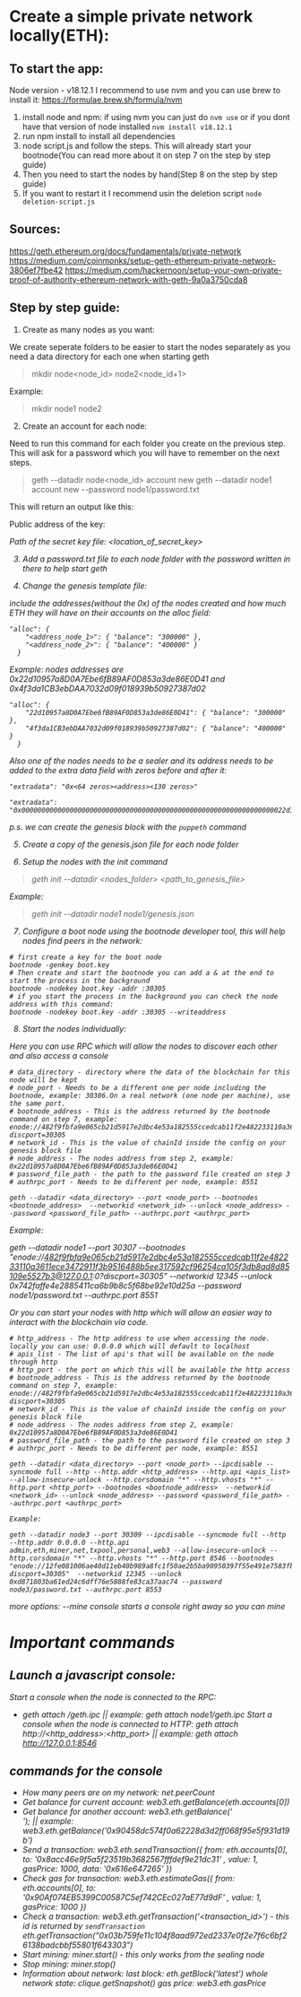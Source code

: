 # Create a simple private network locally(ETH):

## To start the app:

Node version - v18.12.1
I recommend to use nvm and you can use brew to install it: https://formulae.brew.sh/formula/nvm

1. install node and npm:
if using nvm you can just do `nvm use` or if you dont have that version of node installed `nvm install v18.12.1`
2. run npm install to install all dependencies
3. node script.js and follow the steps. This will already start your bootnode(You can read more about it on step 7 on the step by step guide)
4. Then you need to start the nodes by hand(Step 8 on the step by step guide)
5. If you want to restart it I recommend usin the deletion script `node deletion-script.js`

## Sources:

https://geth.ethereum.org/docs/fundamentals/private-network
https://medium.com/coinmonks/setup-geth-ethereum-private-network-3806ef7fbe42
https://medium.com/hackernoon/setup-your-own-private-proof-of-authority-ethereum-network-with-geth-9a0a3750cda8

## Step by step guide:

1. Create as many nodes as you want:

  We create seperate folders to be easier to start the nodes separately as you need a data directory for each one when starting geth

  > mkdir node<node_id> node2<node_id+1>

  Example:

  > mkdir node1 node2

2. Create an account for each node:

  Need to run this command for each folder you create on the previous step. This will ask for a password which you will have to remember on the next steps.

  > geth --datadir node<node_id> account new
  > geth --datadir node1 account new --password node1/password.txt

  This will return an output like this:

  Public address of the key:   <address>
  Path of the secret key file: <location_of_secret_key>

3. Add a password.txt file to each node folder with the password written in there to help start geth

4. Change the genesis template file:

  include the addresses(without the 0x) of the nodes created and how much ETH they will have on their accounts on the alloc field:

  ```
  "alloc": {
      "<address_node_1>": { "balance": "300000" },
      "<address_node_2>": { "balance": "400000" }
    }
  ```
  Example:
    nodes addresses are 0x22d10957a8D0A7Ebe6fB89AF0D853a3de86E0D41 and 0x4f3da1CB3ebDAA7032d09f018939b50927387d02

  ```
  "alloc": {
      "22d10957a8D0A7Ebe6fB89AF0D853a3de86E0D41": { "balance": "300000" },
      "4f3da1CB3ebDAA7032d09f018939b50927387d02": { "balance": "400000" }
    }
  ```

  Also one of the nodes needs to be a sealer and its address needs to be added to the extra data field with zeros before and after it:

  ```
  "extradata": "0x<64 zeros><address><130 zeros>"
  ```

  ```
  "extradata": "0x000000000000000000000000000000000000000000000000000000000000000022d10957a8D0A7Ebe6fB89AF0D853a3de86E0D410000000000000000000000000000000000000000000000000000000000000000000000000000000000000000000000000000000000000000000000000000000000"
  ```

  p.s. we can create the genesis block with the `puppeth` command

5. Create a copy of the genesis.json file for each node folder

6. Setup the nodes with the init command

  > geth init --datadir <nodes_folder> <path_to_genesis_file>

  Example:

  > geth init --datadir node1 node1/genesis.json

7. Configure a boot node using the bootnode developer tool, this will help nodes find peers in the network:

  ```
  # first create a key for the boot node
  bootnode -genkey boot.key
  # Then create and start the bootnode you can add a & at the end to start the process in the background
  bootnode -nodekey boot.key -addr :30305
  # if you start the process in the background you can check the node address with this command:
  bootnode -nodekey boot.key -addr :30305 --writeaddress
  ```

8. Start the nodes individually:

  Here you can use RPC which will allow the nodes to discover each other and also access a console

  ```
  # data_directory - directory where the data of the blockchain for this node will be kept
  # node_port - Needs to be a different one per node including the bootnode, example: 30306.On a real network (one node per machine), use the same port.
  # bootnode_address - This is the address returned by the bootnode command on step 7, example: enode://482f9fbfa9e065cb21d5917e2dbc4e53a182555ccedcab11f2e482233110a3611ece3472911f3b9516488b5ee317592cf96254ca105f3db8ad8d85109e5527b3@127.0.0.1:0?discport=30305
  # network_id - This is the value of chainId inside the config on your genesis block file
  # node_address - The nodes address from step 2, example: 0x22d10957a8D0A7Ebe6fB89AF0D853a3de86E0D41
  # password_file_path - the path to the password file created on step 3
  # authrpc_port - Needs to be different per node, example: 8551

  geth --datadir <data_directory> --port <node_port> --bootnodes <bootnode_address>  --networkid <network_id> --unlock <node_address> --password <password_file_path> --authrpc.port <authrpc_port>
  ```

  Example:

  geth --datadir node1 --port 30307 --bootnodes "enode://482f9fbfa9e065cb21d5917e2dbc4e53a182555ccedcab11f2e482233110a3611ece3472911f3b9516488b5ee317592cf96254ca105f3db8ad8d85109e5527b3@127.0.0.1:0?discport=30305" --networkid 12345 --unlock 0x742faffe4e2885411ca6b9b8c5f68be92e10d25a --password node1/password.txt --authrpc.port 8551

  Or you can start your nodes with http which will allow an easier way to interact with the blockchain via code.

  ```
  # http_address - The http address to use when accessing the node. locally you can use: 0.0.0.0 which will default to localhost
  # apis_list - The list of api's that will be available on the node through http
  # http_port - the port on which this will be available the http access
  # bootnode_address - This is the address returned by the bootnode command on step 7, example: enode://482f9fbfa9e065cb21d5917e2dbc4e53a182555ccedcab11f2e482233110a3611ece3472911f3b9516488b5ee317592cf96254ca105f3db8ad8d85109e5527b3@127.0.0.1:0?discport=30305
  # network_id - This is the value of chainId inside the config on your genesis block file
  # node_address - The nodes address from step 2, example: 0x22d10957a8D0A7Ebe6fB89AF0D853a3de86E0D41
  # password_file_path - the path to the password file created on step 3
  # authrpc_port - Needs to be different per node, example: 8551

  geth --datadir <data_directory> --port <node_port> --ipcdisable --syncmode full --http --http.addr <http_address> --http.api <apis_list> --allow-insecure-unlock --http.corsdomain "*" --http.vhosts "*" --http.port <http_port> --bootnodes <bootnode_address>  --networkid <network_id> --unlock <node_address> --password <password_file_path> --authrpc.port <authrpc_port>

  Example:

  geth --datadir node3 --port 30309 --ipcdisable --syncmode full --http --http.addr 0.0.0.0 --http.api admin,eth,miner,net,txpool,personal,web3 --allow-insecure-unlock --http.corsdomain "*" --http.vhosts "*" --http.port 8546 --bootnodes "enode://12fe081006ae40d11eb40b989a8fc1f50ae2b5ba90950397f55e491e7583fbba88871a99903a93be5b39560250d77e86c4b976146d5df3ed25a394b8ed0718ab@127.0.0.1:0?discport=30305"  --networkid 12345 --unlock 0xd871803ba61ed24c6dff76e5888fe83ca37aac74 --password node3/password.txt --authrpc.port 8553
  ```

more options:
--mine console starts a console right away so you can mine

# Important commands

## Launch a javascript console:
Start a console when the node is connected to the RPC:
  - geth attach <datadir>/geth.ipc || example: geth attach node1/geth.ipc
Start a console when the node is connected to HTTP:
geth attach http://<http_address>:<http_port> || example: geth attach http://127.0.0.1:8546

## commands for the console
- How many peers are on my network:
net.peerCount
- Get balance for current account:
web3.eth.getBalance(eth.accounts[0])
- Get balance for another account:
web3.eth.getBalance('<address>'); || example: web3.eth.getBalance('0x90458dc574f0a62228d3d2ff068f95e5f931d19b')
- Send a transaction:
web3.eth.sendTransaction({ from: eth.accounts[0], to: '0x8acc46e9f5a5f23519b3682567fffdef9e21dc31' , value: 1, gasPrice: 1000, data: '0x616e647265' })
- Check gas for transaction:
web3.eth.estimateGas({ from: eth.accounts[0], to: '0x90Af074EB5399C00587C5ef742CEc027aE77d9dF' , value: 1, gasPrice: 1000 })
- Check a transaction:
web3.eth.getTransaction('<transaction_id>') - this id is returned by `sendTransaction`
eth.getTransaction("0x03b759fe11c104f8aad972ed2337e0f2e7f6c6bf26138badcbbf55801f643303")
- Start mining:
miner.start() - this only works from the sealing node
- Stop mining:
miner.stop()
- Information about network:
last block: eth.getBlock('latest')
whole network state: clique.getSnapshot()
gas price: web3.eth.gasPrice
